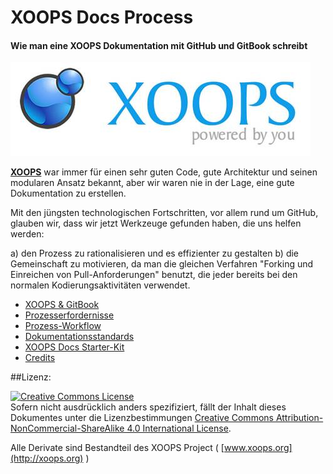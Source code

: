 XOOPS Docs Process
============

#### Wie man eine XOOPS Dokumentation mit GitHub und GitBook schreibt

![logoXoops.jpg](assets/logoXoops.jpg)

[**XOOPS**](http://xoops.org)  war immer für einen sehr guten Code, gute Architektur und seinen modularen Ansatz bekannt, aber wir waren nie in der Lage, eine gute Dokumentation zu erstellen.

Mit den jüngsten technologischen Fortschritten, vor allem rund um GitHub, glauben wir, dass wir jetzt Werkzeuge gefunden haben, die uns helfen werden:

a) den Prozess zu rationalisieren und es effizienter zu gestalten
b) die Gemeinschaft zu motivieren, da man die gleichen Verfahren "Forking und Einreichen von Pull-Anforderungen" benutzt, die jeder bereits bei den normalen Kodierungsaktivitäten verwendet.


* [XOOPS & GitBook](book/ch1.md)
* [Prozesserfordernisse](book/ch2.md)
* [Prozess-Workflow](book/ch3.md)
* [Dokumentationsstandards](book/ch4.md)
* [XOOPS Docs Starter-Kit](book/ch5.md)
* [Credits](book/9credits.md)

##Lizenz:

<a rel="license" href="http://creativecommons.org/licenses/by-nc-sa/4.0/"><img alt="Creative Commons License" style="border-width:0" src="https://i.creativecommons.org/l/by-nc-sa/4.0/88x31.png" /></a><br />Sofern nicht ausdrücklich anders spezifiziert, fällt der Inhalt dieses Dokumentes unter die Lizenzbestimmungen <a rel="license" href="http://creativecommons.org/licenses/by-nc-sa/4.0/">Creative Commons Attribution-NonCommercial-ShareAlike 4.0 International License</a>.


Alle Derivate sind Bestandteil des XOOPS Project ( [www.xoops.org](http://xoops.org) )
